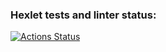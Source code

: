 ### Hexlet tests and linter status:
[![Actions Status](https://github.com/slavaoblog/java-project-72/workflows/hexlet-check/badge.svg)](https://github.com/slavaoblog/java-project-72/actions)